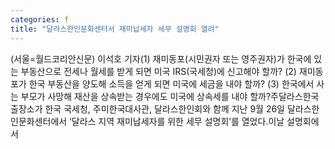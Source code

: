 ```yaml
---
categories: f
title: "달라스한인문화센터서 재미납세자 세무 설명회 열려"
---
```

(서울=월드코리안신문) 이석호 기자(1) 재미동포(시민권자 또는 영주권자)가 한국에 있는 부동산으로 전세나 월세를 받게 되면 미국 IRS(국세청)에 신고해야 할까? (2) 재미동포가 한국 부동산을 양도해 소득을 얻게 되면 미국에 세금을 내야 할까? (3) 한국에서 사는 부모가 사망해 재산을 상속받는 경우에도 미국에 상속세를 내야 할까?주달라스한국출장소가 한국 국세청, 주미한국대사관, 달라스한인회와 함께 지난 9월 26일 달라스한인문화센터에서 &lsquo;달라스 지역 재미납세자를 위한 세무 설명회&rsquo;를 열었다.이날 설명회에서